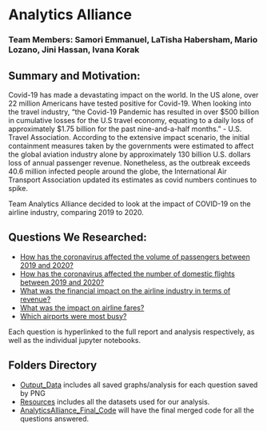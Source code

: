 # Analytics Alliance 
### Team Members: Samori Emmanuel, LaTisha Habersham, Mario Lozano, Jini Hassan, Ivana Korak

## Summary and Motivation:
Covid-19 has made a devastating impact on the world. In the US alone, over 22 million Americans have tested positive for Covid-19. When looking into the travel industry, “the Covid-19 Pandemic has resulted in over $500 billion in cumulative losses for the U.S travel economy, equating to a daily loss of approximately $1.75 billion for the past nine-and-a-half months.” - U.S. Travel Association. According to the extensive impact scenario, the initial containment measures taken by the governments were estimated to affect the global aviation industry alone by approximately 130 billion U.S. dollars loss of annual passenger revenue. Nonetheless, as the outbreak exceeds 40.6 million infected people around the globe, the International Air Transport Association updated its estimates as covid numbers continues to spike. 

Team Analytics Alliance decided to look at the impact of COVID-19 on the airline industry, comparing 2019 to 2020. 

## Questions We Researched:
- [How has the coronavirus affected the volume of passengers between 2019 and 2020?](https://github.com/llhabers/data-analysis-project-1/tree/main/jini)
- [How has the coronavirus affected the number of domestic flights between 2019 and 2020?](https://github.com/llhabers/data-analysis-project-1/tree/main/latisha)
- [What was the financial impact on the airline industry in terms of revenue?](https://github.com/llhabers/data-analysis-project-1/tree/main/mario)
- [What was the impact on airline fares?](https://github.com/llhabers/data-analysis-project-1/tree/main/samori)
- [Which airports were most busy?](https://github.com/llhabers/data-analysis-project-1/tree/main/ivana)

Each question is hyperlinked to the full report and analysis respectively, as well as the individual jupyter notebooks. 

## Folders Directory
- [Output_Data](https://github.com/llhabers/data-analysis-project-1/tree/main/output_data) includes all saved graphs/analysis for each question saved by PNG
- [Resources](https://github.com/llhabers/data-analysis-project-1/tree/main/Resources) includes all the datasets used for our analysis. 
- [AnalyticsAlliance_Final_Code](https://github.com/llhabers/data-analysis-project-1/blob/main/AnalyticsAlliance_Final_Code.ipynb) will have the final merged code for all the questions answered.


